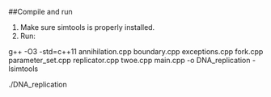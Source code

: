 ##Compile and run

1. Make sure simtools is properly installed.
2. Run:

g++ -O3 -std=c++11 annihilation.cpp boundary.cpp exceptions.cpp fork.cpp parameter_set.cpp replicator.cpp twoe.cpp main.cpp -o DNA_replication -lsimtools

./DNA_replication

